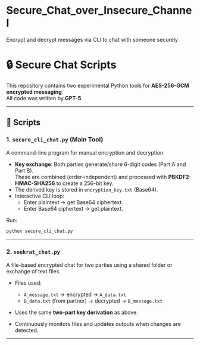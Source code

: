 # Secure_Chat_over_Insecure_Channel
Encrypt and decrypt messages via CLI to chat with someone securely

# 🔒 Secure Chat Scripts

This repository contains two experimental Python tools for **AES-256-GCM encrypted messaging**.  
All code was written by **GPT-5**.

---

## 📂 Scripts

### 1. `secure_cli_chat.py` (Main Tool)
A command-line program for manual encryption and decryption.

- **Key exchange**: Both parties generate/share 6-digit codes (Part A and Part B).  
  These are combined (order-independent) and processed with **PBKDF2-HMAC-SHA256** to create a 256-bit key.  
- The derived key is stored in `encryption_key.txt` (Base64).
- Interactive CLI loop:
  - Enter plaintext → get Base64 ciphertext.
  - Enter Base64 ciphertext → get plaintext.

Run:
```bash
python secure_cli_chat.py
````

---

### 2. `seekrat_chat.py`

A file-based encrypted chat for two parties using a shared folder or exchange of text files.

* Files used:

  * `A_message.txt` → encrypted → `A_data.txt`
  * `B_data.txt` (from partner) → decrypted → `B_message.txt`
* Uses the same **two-part key derivation** as above.
* Continuously monitors files and updates outputs when changes are detected.

---
